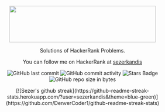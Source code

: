 <p align="center">
	<a href="https://www.hackerrank.com/sezerkandis">
		<img src="http://i.imgur.com/skWiOqm.png" width="400" height="100">
	</a>
</p>
<p align="center">
    Solutions of HackerRank Problems.
</p>
<p align="center">
	You can follow me on HackerRank at <a href="https://www.hackerrank.com/sezerkandis"> sezerkandis </a>
</p>

<div align="center">
	
![GitHub last commit](https://img.shields.io/github/last-commit/sezerkandis/Hackerrank)
![GitHub commit activity](https://img.shields.io/github/commit-activity/y/sezerkandis/Hackerrank?color=%23ff9900)
![Stars Badge](https://img.shields.io/github/stars/sezerkandis/Hackerrank)
![GitHub repo size in bytes](https://img.shields.io/github/repo-size/sezerkandis/Hackerrank)

</div>

<p align="center">
[![Sezer's github streak](https://github-readme-streak-stats.herokuapp.com/?user=sezerkandis&theme=blue-green)](https://github.com/DenverCoder1/github-readme-streak-stats)
</p>

